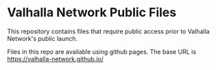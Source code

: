 # Valhalla Network Public Files

This repository contains files that require public access prior to Valhalla Network's public launch. 

Files in this repo are available using github pages. The base URL is https://valhalla-network.github.io/
